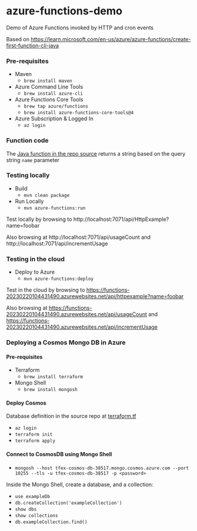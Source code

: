 # azure-functions-demo
Demo of Azure Functions invoked by HTTP and cron events

Based on https://learn.microsoft.com/en-us/azure/azure-functions/create-first-function-cli-java

### Pre-requisites

* Maven
  * `brew install maven`
* Azure Command Line Tools
  * `brew install azure-cli`
* Azure Functions Core Tools
  * `brew tap azure/functions`
  * `brew install azure-functions-core-tools@4`
* Azure Subscription & Logged In
  * `az login`


### Function code

The [Java function in the repo source](src/main/java/com/talbot_industries/azure/Functions.java#L17-L24) returns a string based on the query string `name` parameter


### Testing locally

* Build
  * `mvn clean package`
* Run Locally
  * `mvn azure-functions:run`

Test locally by browsing to http://localhost:7071/api/HttpExample?name=foobar

Also browsing at http://localhost:7071/api/usageCount and  http://localhost:7071/api/incrementUsage

### Testing in the cloud

* Deploy to Azure
  * `mvn azure-functions:deploy` 

Test in the cloud by browsing to https://functions-20230220104431490.azurewebsites.net/api/httpexample?name=foobar

Also browsing at https://functions-20230220104431490.azurewebsites.net/api/usageCount and https://functions-20230220104431490.azurewebsites.net/api/incrementUsage

### Deploying a Cosmos Mongo DB in Azure

#### Pre-requisites

* Terraform
  * `brew install terraform`
* Mongo Shell
  * `brew install mongosh`

#### Deploy Cosmos

Database definition in the source repo at [terraform.tf](terraform.tf)

* `az login`
* `terraform init`
* `terraform apply`

#### Connect to CosmosDB using Mongo Shell

* `mongosh --host tfex-cosmos-db-38517.mongo.cosmos.azure.com --port 10255 --tls -u tfex-cosmos-db-38517 -p <password>`

Inside the Mongo Shell, create a database, and a collection:

* `use exampleDb`
* `db.createCollection('exampleCollection')`
* `show dbs`
* `show collections`
* `db.exampleCollection.find()`